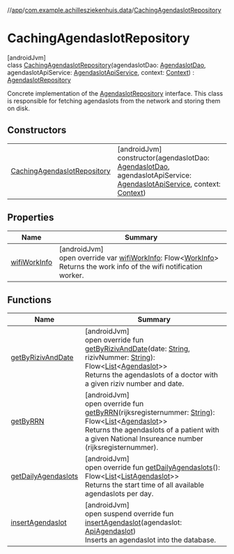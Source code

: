 //[app](../../../index.md)/[com.example.achillesziekenhuis.data](../index.md)/[CachingAgendaslotRepository](index.md)

# CachingAgendaslotRepository

[androidJvm]\
class [CachingAgendaslotRepository](index.md)(agendaslotDao: [AgendaslotDao](../../com.example.achillesziekenhuis.data.database/-agendaslot-dao/index.md), agendaslotApiService: [AgendaslotApiService](../../com.example.achillesziekenhuis.network/-agendaslot-api-service/index.md), context: [Context](https://developer.android.com/reference/kotlin/android/content/Context.html)) : [AgendaslotRepository](../-agendaslot-repository/index.md)

Concrete implementation of the [AgendaslotRepository](../-agendaslot-repository/index.md) interface. This class is responsible for fetching agendaslots from the network and storing them on disk.

## Constructors

| | |
|---|---|
| [CachingAgendaslotRepository](-caching-agendaslot-repository.md) | [androidJvm]<br>constructor(agendaslotDao: [AgendaslotDao](../../com.example.achillesziekenhuis.data.database/-agendaslot-dao/index.md), agendaslotApiService: [AgendaslotApiService](../../com.example.achillesziekenhuis.network/-agendaslot-api-service/index.md), context: [Context](https://developer.android.com/reference/kotlin/android/content/Context.html)) |

## Properties

| Name | Summary |
|---|---|
| [wifiWorkInfo](wifi-work-info.md) | [androidJvm]<br>open override var [wifiWorkInfo](wifi-work-info.md): Flow&lt;[WorkInfo](https://developer.android.com/reference/kotlin/androidx/work/WorkInfo.html)&gt;<br>Returns the work info of the wifi notification worker. |

## Functions

| Name | Summary |
|---|---|
| [getByRizivAndDate](get-by-riziv-and-date.md) | [androidJvm]<br>open override fun [getByRizivAndDate](get-by-riziv-and-date.md)(date: [String](https://kotlinlang.org/api/latest/jvm/stdlib/kotlin/-string/index.html), rizivNummer: [String](https://kotlinlang.org/api/latest/jvm/stdlib/kotlin/-string/index.html)): Flow&lt;[List](https://kotlinlang.org/api/latest/jvm/stdlib/kotlin.collections/-list/index.html)&lt;[Agendaslot](../../com.example.achillesziekenhuis.model/-agendaslot/index.md)&gt;&gt;<br>Returns the agendaslots of a doctor with a given riziv number and date. |
| [getByRRN](get-by-r-r-n.md) | [androidJvm]<br>open override fun [getByRRN](get-by-r-r-n.md)(rijksregisternummer: [String](https://kotlinlang.org/api/latest/jvm/stdlib/kotlin/-string/index.html)): Flow&lt;[List](https://kotlinlang.org/api/latest/jvm/stdlib/kotlin.collections/-list/index.html)&lt;[Agendaslot](../../com.example.achillesziekenhuis.model/-agendaslot/index.md)&gt;&gt;<br>Returns the agendaslots of a patient with a given National Insureance number (rijksregisternummer). |
| [getDailyAgendaslots](get-daily-agendaslots.md) | [androidJvm]<br>open override fun [getDailyAgendaslots](get-daily-agendaslots.md)(): Flow&lt;[List](https://kotlinlang.org/api/latest/jvm/stdlib/kotlin.collections/-list/index.html)&lt;[ListAgendaslot](../../com.example.achillesziekenhuis.model/-list-agendaslot/index.md)&gt;&gt;<br>Returns the start time of all available agendaslots per day. |
| [insertAgendaslot](insert-agendaslot.md) | [androidJvm]<br>open suspend override fun [insertAgendaslot](insert-agendaslot.md)(agendaslot: [ApiAgendaslot](../../com.example.achillesziekenhuis.network/-api-agendaslot/index.md))<br>Inserts an agendaslot into the database. |
